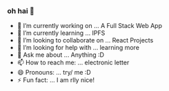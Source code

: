 ### oh hai 👋



- 🔭 I’m currently working on ... A Full Stack Web App
- 🌱 I’m currently learning ... IPFS
- 👯 I’m looking to collaborate on ... React Projects
- 🤔 I’m looking for help with ... learning more
- 💬 Ask me about ... Anything :D
- 📫 How to reach me: ... electronic letter
- 😄 Pronouns: ... try/ me :D
- ⚡ Fun fact: ... I am rlly nice!

